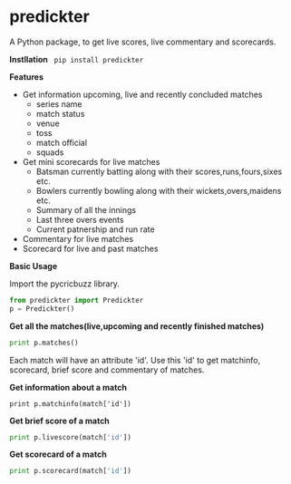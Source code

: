 # predickter

A Python package, to get live scores, live commentary and scorecards.

<b>Instllation</b>
<code>
pip install predickter
</code>

<b>Features</b>

* Get information upcoming, live and recently concluded matches
  * series name
  * match status
  * venue
  * toss
  * match official
  * squads
* Get mini scorecards for live matches
  * Batsman currently batting along with their scores,runs,fours,sixes etc.
  * Bowlers currently bowling along with their wickets,overs,maidens etc.
  * Summary of all the innings
  * Last three overs events
  * Current patnership and run rate
* Commentary for live matches
* Scorecard for live and past matches

<b>Basic Usage</b>

Import the pycricbuzz library.

```python
from predickter import Predickter
p = Predickter()
```

<b>Get all the matches(live,upcoming and recently finished matches)</b>
```python
print p.matches()
```

Each match will have an attribute 'id'. Use this 'id' to get matchinfo, scorecard, brief score and commentary of matches.

<b>Get information about a match</b>

```
print p.matchinfo(match['id'])
```

<b>Get brief score of a match</b>

```python
print p.livescore(match['id'])
```

<b>Get scorecard of a match</b>

```python
print p.scorecard(match['id'])
```

